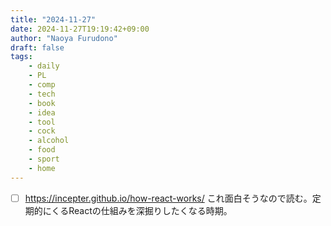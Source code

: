 ```yaml
---
title: "2024-11-27"
date: 2024-11-27T19:19:42+09:00
author: "Naoya Furudono"
draft: false
tags:
    - daily
    - PL
    - comp
    - tech
    - book
    - idea
    - tool
    - cock
    - alcohol
    - food
    - sport
    - home
---
```


- [ ] https://incepter.github.io/how-react-works/ これ面白そうなので読む。定期的にくるReactの仕組みを深掘りしたくなる時期。
